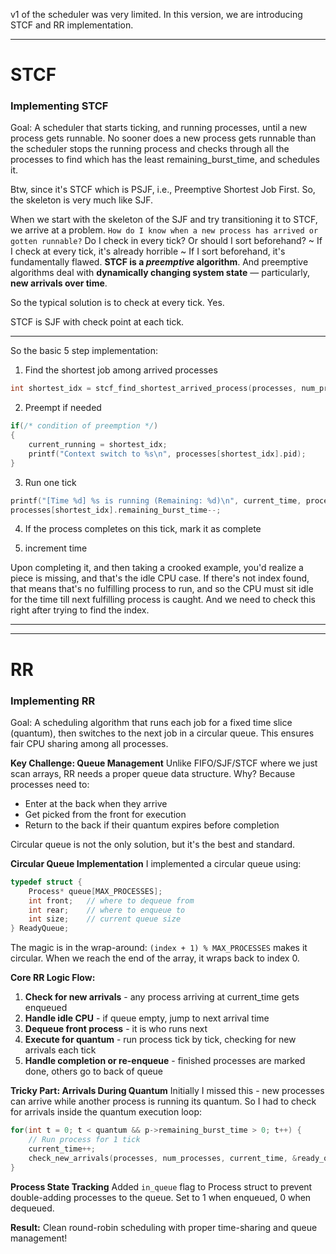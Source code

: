 v1 of the scheduler was very limited. 
In this version, we are introducing STCF and RR implementation.

<hr>

# STCF
### Implementing STCF

Goal:
A scheduler that starts ticking, and running processes, until a new process gets runnable. No sooner does a new process gets runnable than the scheduler stops the running process and checks through all the processes to find which has the least remaining_burst_time, and schedules it.

Btw, since it's STCF which is PSJF, i.e., Preemptive Shortest Job First.
So, the skeleton is very much like SJF.

When we start with the skeleton of the SJF and try transitioning it to STCF, we arrive at a problem.
`How do I know when a new process has arrived or gotten runnable?` 
Do I check in every tick? Or should I sort beforehand?
~ If I check at every tick, it's already horrible
~ If I sort beforehand, it's fundamentally flawed. **STCF is a _preemptive_ algorithm**. And preemptive algorithms deal with **dynamically changing system state** — particularly, **new arrivals over time**.

So the typical solution is to check at every tick. Yes.

STCF is SJF with check point at each tick.

<hr>
So the basic 5 step implementation:

1) Find the shortest job among arrived processes
```c
int shortest_idx = stcf_find_shortest_arrived_process(processes, num_processes, current_time);
```

2) Preempt if needed
```c
if(/* condition of preemption */)
{
	current_running = shortest_idx;
	printf("Context switch to %s\n", processes[shortest_idx].pid);
}
```

3) Run one tick
```c
printf("[Time %d] %s is running (Remaining: %d)\n", current_time, processes[current_running].pid, processes[current_running].remaining_burst_time);
processes[shortest_idx].remaining_burst_time--;
```

4) If the process completes on this tick, mark it as complete

5) increment time


Upon completing it, and then taking a crooked example, you'd realize a piece is missing, and that's the idle CPU case. If there's not index found, that means that's no fulfilling process to run, and so the CPU must sit idle for the time till next fulfilling process is caught.
And we need to check this right after trying to find the index.

<hr>

<hr> 

# RR 

### Implementing RR 

Goal: A scheduling algorithm that runs each job for a fixed time slice (quantum), then switches to the next job in a circular queue. This ensures fair CPU sharing among all processes.

**Key Challenge: Queue Management** Unlike FIFO/SJF/STCF where we just scan arrays, RR needs a proper queue data structure. Why? Because processes need to:

- Enter at the back when they arrive
- Get picked from the front for execution
- Return to the back if their quantum expires before completion

Circular queue is not the only solution, but it's the best and standard.

**Circular Queue Implementation** I implemented a circular queue using:

```c
typedef struct {
    Process* queue[MAX_PROCESSES];
    int front;   // where to dequeue from
    int rear;    // where to enqueue to  
    int size;    // current queue size
} ReadyQueue;
```

The magic is in the wrap-around: `(index + 1) % MAX_PROCESSES` makes it circular. When we reach the end of the array, it wraps back to index 0.

**Core RR Logic Flow:**

1. **Check for new arrivals** - any process arriving at current_time gets enqueued
2. **Handle idle CPU** - if queue empty, jump to next arrival time
3. **Dequeue front process** - it is who runs next
4. **Execute for quantum** - run process tick by tick, checking for new arrivals each tick
5. **Handle completion or re-enqueue** - finished processes are marked done, others go to back of queue

**Tricky Part: Arrivals During Quantum** Initially I missed this - new processes can arrive while another process is running its quantum. So I had to check for arrivals inside the quantum execution loop:

```c
for(int t = 0; t < quantum && p->remaining_burst_time > 0; t++) {
    // Run process for 1 tick
    current_time++;
    check_new_arrivals(processes, num_processes, current_time, &ready_queue);
}
```

**Process State Tracking** Added `in_queue` flag to Process struct to prevent double-adding processes to the queue. Set to 1 when enqueued, 0 when dequeued.

**Result:** Clean round-robin scheduling with proper time-sharing and queue management!
